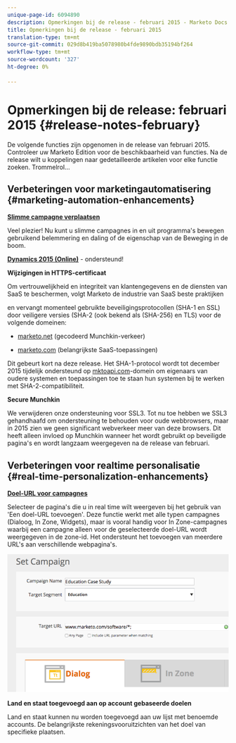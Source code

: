```yaml
---
unique-page-id: 6094890
description: Opmerkingen bij de release - februari 2015 - Marketo Docs - Productdocumentatie
title: Opmerkingen bij de release - februari 2015
translation-type: tm+mt
source-git-commit: 029d8b419ba5078980b4fde9890bdb35194bf264
workflow-type: tm+mt
source-wordcount: '327'
ht-degree: 0%

---
```



# Opmerkingen bij de release: februari 2015 {#release-notes-february}

De volgende functies zijn opgenomen in de release van februari 2015. Controleer uw Marketo Edition voor de beschikbaarheid van functies. Na de release wilt u koppelingen naar gedetailleerde artikelen voor elke functie zoeken. Trommelrol...

## Verbeteringen voor marketingautomatisering {#marketing-automation-enhancements}

**[Slimme campagne verplaatsen](/help/marketo/product-docs/core-marketo-concepts/smart-campaigns/using-smart-campaigns/move-a-smart-campaign.md)**

Veel plezier! Nu kunt u slimme campagnes in en uit programma&#39;s bewegen gebruikend belemmering en daling of de eigenschap van de Beweging in de boom.

**[Dynamics 2015 (Online)](https://docs.marketo.com/display/docs/microsoft+dynamics+2013+on-premises)**  - ondersteund!

**Wijzigingen in HTTPS-certificaat**

Om vertrouwelijkheid en integriteit van klantengegevens en de diensten van SaaS te beschermen, volgt Marketo de industrie van SaaS beste praktijken

en vervangt momenteel gebruikte beveiligingsprotocollen (SHA-1 en SSL) door veiligere versies (SHA-2 (ook bekend als (SHA-256) en TLS) voor de volgende domeinen:

* [marketo.net](https://marketo.net)  (gecodeerd Munchkin-verkeer)

* [marketo.com](https://marketo.com) (belangrijkste SaaS-toepassingen)

Dit gebeurt kort na deze release. Het SHA-1-protocol wordt tot december 2015 tijdelijk ondersteund op [mktoapi.com](https://mktoapi.com)-domein om eigenaars van oudere systemen en toepassingen toe te staan hun systemen bij te werken met SHA-2-compatibiliteit.

**Secure Munchkin**

We verwijderen onze ondersteuning voor SSL3. Tot nu toe hebben we SSL3 gehandhaafd om ondersteuning te behouden voor oude webbrowsers, maar in 2015 zien we geen significant webverkeer meer van deze browsers. Dit heeft alleen invloed op Munchkin wanneer het wordt gebruikt op beveiligde pagina&#39;s en wordt langzaam weergegeven na de release van februari.

## Verbeteringen voor realtime personalisatie {#real-time-personalization-enhancements}

**[Doel-URL voor campagnes](/help/marketo/product-docs/web-personalization/working-with-web-campaigns/adding-a-target-url-to-a-web-campaign.md)**

Selecteer de pagina&#39;s die u in real time wilt weergeven bij het gebruik van &#39;Een doel-URL toevoegen&#39;. Deze functie werkt met alle typen campagnes (Dialoog, In Zone, Widgets), maar is vooral handig voor In Zone-campagnes waarbij een campagne alleen voor de geselecteerde doel-URL wordt weergegeven in de zone-id. Het ondersteunt het toevoegen van meerdere URL&#39;s aan verschillende webpagina&#39;s.

![](assets/image2015-2-19-11-3a0-3a30.png)

**Land en staat toegevoegd aan op account gebaseerde doelen**

Land en staat kunnen nu worden toegevoegd aan uw lijst met benoemde accounts. De belangrijkste rekeningsvooruitzichten van het doel van specifieke plaatsen.
